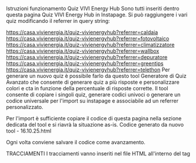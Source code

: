Istruzioni funzionamento Quiz VIVI Energy Hub
Sono tutti inseriti dentro questa pagina Quiz VIVI Energy Hub in Instapage. Si può raggiungere i vari quiz modificando il referrer in query string:

https://casa.vivienergia.it/quiz-vivienergyhub?referrer=caldaia
https://casa.vivienergia.it/quiz-vivienergyhub?referrer=fotovoltaico
https://casa.vivienergia.it/quiz-vivienergyhub?referrer=climatizzatore
https://casa.vivienergia.it/quiz-vivienergyhub?referrer=wallbox
https://casa.vivienergia.it/quiz-vivienergyhub?referrer=depuratore
https://casa.vivienergia.it/quiz-vivienergyhub?referrer=greentips
https://casa.vivienergia.it/quiz-vivienergyhub?referrer=telethon
Per generare un nuovo quiz è possibile farlo da questo tool Generatore di Quiz Avanzato che consente di generare quiz a più risposte e personalizzare colori e cta in funzione della percentuale di risposte corrette. Il tool consente di copiare i singoli quiz, generare codici univoci o generare un codice universale per l'import su instapage e associabile ad un referrer personalizzato.

Per l'import è sufficiente copiare il codice di questa pagina nella sezione dedicata del tool e si riavrà la situazione as-is. Codice generato da nuovo tool - 16.10.25.html

Ogni volta conviene salvare il codice come avanzamento.

TRACCIAMENTI
I tracciamenti vanno inseriti nel file HTML all'interno del tag <script> che contiene tutta la logica di funzionamento del quiz. Nello specifico, vanno associati ai due pulsanti che vuoi monitorare: quello che avvia il quiz e quello finale che porta al sito.

Tracciamento per il pulsante "Inizia il Quiz" Questo codice serve a tracciare quando un utente clicca sul pulsante per avviare il quiz.
Dove inserirlo: Cerca la funzione initializeQuiz() nel tuo codice. Il punto esatto è subito dopo la riga startBtn.addEventListener('click', startQuestions);.

Codice da copiare: JavaScript

// ----- INSERISCI QUESTO CODICE PER IL PULSANTE 'START' ----- startBtn.addEventListener('click', function() { if (typeof tC !== 'undefined' && tC.event && typeof tC.event.quiz_veh === 'function') { tC.event.quiz_veh(this, { 'tipo_quiz': quizConfig.referrer, 'azione': 'start' }); } }); 
<img width="939" height="564" alt="image" src="https://github.com/user-attachments/assets/2cabd039-9a2e-4630-9c55-2ea9ea05b887" />


2. Tracciamento per il pulsante finale (CTA) Questo codice traccia i click sul pulsante finale che compare nella schermata dei risultati (es. "Scopri di più").
Dove inserirlo: Cerca la funzione showResults() nel tuo codice. Il punto perfetto è subito dopo la riga resultLinkEl.innerText = resultConfig.ctaText;.

Codice da copiare: JavaScript

// ----- INSERISCI QUESTO CODICE PER IL PULSANTE 'FINISH' ----- resultLinkEl.addEventListener('click', function() { if (typeof tC !== 'undefined' && tC.event && typeof tC.event.quiz_veh === 'function') { tC.event.quiz_veh(this, { 'tipo_quiz': quizConfig.referrer, 'azione': 'finish' }); } }); In sintesi, stai semplicemente aggiungendo un nuovo "ascoltatore" (addEventListener) a ciascun pulsante per inviare l'evento di tracciamento specifico quando vengono cliccati. Il codice è già configurato per recuperare dinamicamente il tipo di quiz (quizConfig.referrer) e l'azione corretta (start o finish).

<img width="947" height="1065" alt="image" src="https://github.com/user-attachments/assets/5aeef129-68e0-4440-bfc7-7f8560b72c55" />

